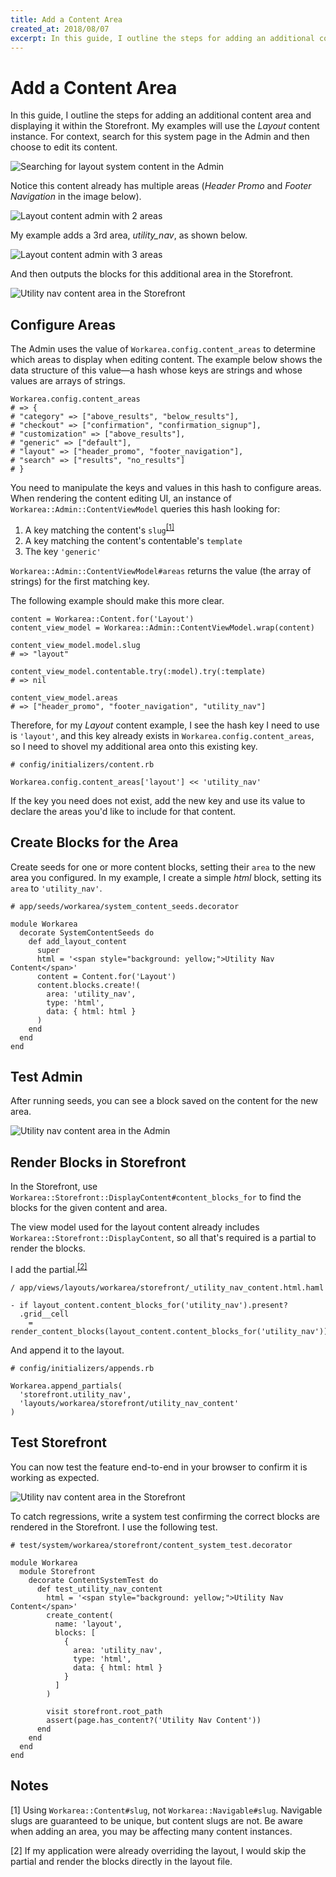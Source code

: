 ```yaml
---
title: Add a Content Area
created_at: 2018/08/07
excerpt: In this guide, I outline the steps for adding an additional content area and displaying it within the Storefront. My examples will use the Layout content instance. For context, search for this system page in the Admin and then choose to edit its conte
---
```


# Add a Content Area

In this guide, I outline the steps for adding an additional content area and displaying it within the Storefront. My examples will use the _Layout_ content instance. For context, search for this system page in the Admin and then choose to edit its content.

![Searching for layout system content in the Admin](/images/searching-for-layout-system-content-in-admin.png)

Notice this content already has multiple areas (_Header Promo_ and _Footer Navigation_ in the image below).

![Layout content admin with 2 areas](/images/layout-content-admin-with-2-areas.png)

My example adds a 3rd area, _utility\_nav_, as shown below.

![Layout content admin with 3 areas](images/layout-content-admin-with-3-areas.png)

And then outputs the blocks for this additional area in the Storefront.

![Utility nav content area in the Storefront](images/utility-nav-area-in-storefront.png)

## Configure Areas

The Admin uses the value of `Workarea.config.content_areas` to determine which areas to display when editing content. The example below shows the data structure of this value—a hash whose keys are strings and whose values are arrays of strings.

```
Workarea.config.content_areas
# => {
# "category" => ["above_results", "below_results"],
# "checkout" => ["confirmation", "confirmation_signup"],
# "customization" => ["above_results"],
# "generic" => ["default"],
# "layout" => ["header_promo", "footer_navigation"],
# "search" => ["results", "no_results"]
# }
```

You need to manipulate the keys and values in this hash to configure areas. When rendering the content editing UI, an instance of `Workarea::Admin::ContentViewModel` queries this hash looking for:

1. A key matching the content's `slug`<sup><a href="#notes" id="note-1-context">[1]</a></sup>
2. A key matching the content's contentable's `template`
3. The key `'generic'`

`Workarea::Admin::ContentViewModel#areas` returns the value (the array of strings) for the first matching key.

The following example should make this more clear.

```
content = Workarea::Content.for('Layout')
content_view_model = Workarea::Admin::ContentViewModel.wrap(content)

content_view_model.model.slug
# => "layout"

content_view_model.contentable.try(:model).try(:template)
# => nil

content_view_model.areas
# => ["header_promo", "footer_navigation", "utility_nav"]
```

Therefore, for my _Layout_ content example, I see the hash key I need to use is `'layout'`, and this key already exists in `Workarea.config.content_areas`, so I need to shovel my additional area onto this existing key.

```
# config/initializers/content.rb

Workarea.config.content_areas['layout'] << 'utility_nav'
```

If the key you need does not exist, add the new key and use its value to declare the areas you'd like to include for that content.

## Create Blocks for the Area

Create seeds for one or more content blocks, setting their `area` to the new area you configured. In my example, I create a simple _html_ block, setting its `area` to `'utility_nav'`.

```
# app/seeds/workarea/system_content_seeds.decorator

module Workarea
  decorate SystemContentSeeds do
    def add_layout_content
      super
      html = '<span style="background: yellow;">Utility Nav Content</span>'
      content = Content.for('Layout')
      content.blocks.create!(
        area: 'utility_nav',
        type: 'html',
        data: { html: html }
      )
    end
  end
end
```

## Test Admin

After running seeds, you can see a block saved on the content for the new area.

![Utility nav content area in the Admin](/images/utility-nav-area-in-admin.png)

## Render Blocks in Storefront

In the Storefront, use `Workarea::Storefront::DisplayContent#content_blocks_for` to find the blocks for the given content and area.

The view model used for the layout content already includes `Workarea::Storefront::DisplayContent`, so all that's required is a partial to render the blocks.

I add the partial.<sup><a href="#notes" id="note-2-context">[2]</a></sup>

```
/ app/views/layouts/workarea/storefront/_utility_nav_content.html.haml

- if layout_content.content_blocks_for('utility_nav').present?
  .grid__cell
    = render_content_blocks(layout_content.content_blocks_for('utility_nav'))
```

And append it to the layout.

```
# config/initializers/appends.rb

Workarea.append_partials(
  'storefront.utility_nav',
  'layouts/workarea/storefront/utility_nav_content'
)
```

## Test Storefront

You can now test the feature end-to-end in your browser to confirm it is working as expected.

![Utility nav content area in the Storefront](/images/utility-nav-area-in-storefront.png)

To catch regressions, write a system test confirming the correct blocks are rendered in the Storefront. I use the following test.

```
# test/system/workarea/storefront/content_system_test.decorator

module Workarea
  module Storefront
    decorate ContentSystemTest do
      def test_utility_nav_content
        html = '<span style="background: yellow;">Utility Nav Content</span>'
        create_content(
          name: 'layout',
          blocks: [
            {
              area: 'utility_nav',
              type: 'html',
              data: { html: html }
            }
          ]
        )

        visit storefront.root_path
        assert(page.has_content?('Utility Nav Content'))
      end
    end
  end
end
```

## Notes

[1] Using `Workarea::Content#slug`, not `Workarea::Navigable#slug`. Navigable slugs are guaranteed to be unique, but content slugs are not. Be aware when adding an area, you may be affecting many content instances.

[2] If my application were already overriding the layout, I would skip the partial and render the blocks directly in the layout file.
